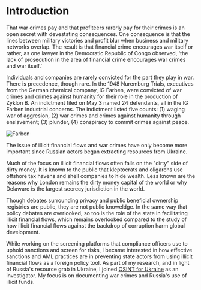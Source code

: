 # Introduction

That war crimes pay and that profiteers rarerly pay for their crimes is an open secret with devestating consequences. One consequence is that the lines between military victories and profit blur when business and military networks overlap. The result is that financial crime encourages war itself or rather, as one lawyer in the Democratic Republic of Congo observed, 'the lack of prosecution in the area of financial crime encourages war crimes and war itself.' 


Individuals and companies are rarely convicted for the part they play in war. There is precedence, though rare. In the 1948 Nuremburg Trials, executives from the German chemical company, IG Farben, were convicted of war crimes and crimes against humanity for their role in the production of Zyklon B. An indictment filed on May 3 named 24 defendants, all in the IG Farben industrial concerns. The indictment listed five counts: (1) waging war of aggresion, (2) war crimes and crimes against humanity through enslavement; (3) plunder, (4) conspiracy to commit crimes against peace. 

![Farben](../assets/IG_FARBEN.jpg)

The issue of illicit financial flows and war crimes have only become more important since
Russian actors began extracting resources from Ukraine. 

Much of the focus on illicit financial flows often falls on the "dirty" side of dirty money. It is known to the public that kleptocrats and oligarchs use offshore tax havens and shell companies to hide wealth. Less known are the reasons why London remains the dirty money capital of the world or why Delaware is the largest secrecy jurisdiction in the world. 

Though debates surrounding privacy and public beneficial ownership registries
are public, they are not public knoweldge. In the same way that policy debates
are overlooked, so too is the role of the state in facilitating illicit
financial flows, which remains overlooked compared to the study of how illicit
financial flows against the backdrop of corruption harm global development. 

While working on the screening platforms that compliance officers use to uphold
sanctions and screen for risks, I became interested in how effective sanctions
and AML practices are in preventing state actors from using illicit
financial flows as a foreign policy tool. As part of my research, and in light of Russia's resource grab in Ukraine, I joined [OSINT for Ukraine](https://www.osintforukraine.com/) as an investigator. My focus is on documenting war crimes and Russia's use of illicit funds. 




